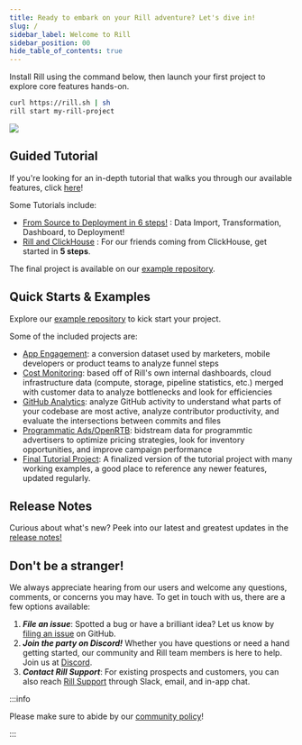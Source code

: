 ```yaml
---
title: Ready to embark on your Rill adventure? Let's dive in!
slug: /
sidebar_label: Welcome to Rill
sidebar_position: 00
hide_table_of_contents: true
---
```

Install Rill using the command below, then launch your first project to explore core features hands-on.

```bash
curl https://rill.sh | sh
rill start my-rill-project
```

<img src = 'https://storage.googleapis.com/prod-cdn.rilldata.com/docs/rill_hero.gif' class='rounded-gif' />
<br />

## Guided Tutorial

If you're looking for an in-depth tutorial that walks you through our available features, click [here](/guides/tutorial/rill-basics/launch)! 

Some Tutorials include:

- [From Source to Deployment in 6 steps!](/guides/tutorial/rill-basics/launch) : Data Import, Transformation, Dashboard, to Deployment!
- [Rill and ClickHouse](/guides/tutorial/rill-clickhouse/) : For our friends coming from ClickHouse, get started in **5 steps**.

The final project is available on our [example repository](https://github.com/rilldata/rill-examples/tree/main/my-rill-tutorial). 


## Quick Starts & Examples

Explore our [example repository](https://github.com/rilldata/rill-examples/) to kick start your project.

Some of the included projects are:

- [App Engagement](https://github.com/rilldata/rill-examples/tree/main/rill-app-engagement): a conversion dataset used by marketers, mobile developers or product teams to analyze funnel steps
- [Cost Monitoring](https://github.com/rilldata/rill-examples/tree/main/rill-cost-monitoring): based off of Rill's own internal dashboards, cloud infrastructure data (compute, storage, pipeline statistics, etc.) merged with customer data to analyze bottlenecks and look for efficiencies
- [GitHub Analytics](https://github.com/rilldata/rill-examples/tree/main/rill-github-analytics): analyze GitHub activity to understand what parts of your codebase are most active, analyze contributor productivity, and evaluate the intersections between commits and files
- [Programmatic Ads/OpenRTB](https://github.com/rilldata/rill-examples/tree/main/rill-openrtb-prog-ads): bidstream data for programmtic advertisers to optimize pricing strategies, look for inventory opportunities, and improve campaign performance
- [Final Tutorial Project](https://github.com/rilldata/rill-examples/tree/main/my-rill-tutorial): A finalized version of the tutorial project with many working examples, a good place to reference any newer features, updated regularly.


## Release Notes

Curious about what's new? Peek into our latest and greatest updates in the [release notes!](https://docs.rilldata.com/notes)

## Don't be a stranger!
We always appreciate hearing from our users and welcome any questions, comments, or concerns you may have. To get in touch with us, there are a few options available:
1. _**File an issue**_: Spotted a bug or have a brilliant idea? Let us know by [filing an issue](https://github.com/rilldata/rill/issues/new/choose) on GitHub.
2. _**Join the party on Discord!**_ Whether you have questions or need a hand getting started, our community and Rill team members is here to help. Join us at [Discord](https://discord.gg/DJ5qcsxE2m).
3. _**Contact Rill Support**_: For existing prospects and customers, you can also reach [Rill Support](/contact.md#contacting-support) through Slack, email, and in-app chat. 

:::info

Please make sure to abide by our [community policy](https://github.com/rilldata/rill/blob/main/COMMUNITY-POLICY.md)!

:::

